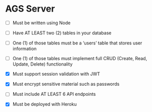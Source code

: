 # AGS Server

- [ ] Must be written using Node
- [ ] Have AT LEAST two (2) tables in your database
- [ ] One (1) of those tables must be a ‘users’ table that stores user information 
- [ ] One (1) of those tables must implement full CRUD (Create, Read, Update, Delete) functionality
- [x] Must support session validation with JWT
- [x] Must encrypt sensitive material such as passwords
- [ ] Must include AT LEAST 6 API endpoints
- [x] Must be deployed with Heroku

